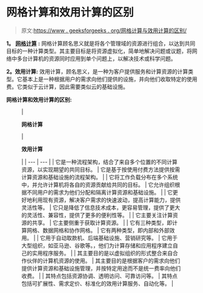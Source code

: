 # 网格计算和效用计算的区别

> 原文:[https://www . geeksforgeeks . org/网格计算与效用计算的区别/](https://www.geeksforgeeks.org/difference-between-grid-computing-and-utility-computing/)

**1。** [**网格计算**](https://www.geeksforgeeks.org/grid-computing/) **:**
网格计算顾名思义就是将各个管理域的资源进行组合，以达到共同目标的一种计算类型。其主要目标是将资源虚拟化，简单地解决问题或议题，将网络中多台计算机的资源同时应用到单个问题上，以解决技术或科学问题。

**2。效用计算:**
效用计算，顾名思义，是一种为客户提供服务和计算资源的计算类型。它基本上是一种根据用户的需求向他们提供的设施，并向他们收取特定的使用费。它类似于云计算，因此需要类似云的基础设施。

**网格计算和效用计算的区别:**

<figure class="table">

| 

**网格计算**

 | 

**效用计算**

 |
| --- | --- |
| 它是一种流程架构，结合了来自多个位置的不同计算资源，以实现期望的共同目标。 | 它是基于按使用付费方法提供按需计算资源和基础设施的流程架构。 |
| 它将工作负载分布在多个系统中，并允许计算机将各自的资源贡献给共同的目标。 | 它允许组织根据不同用户的需求为他们分配和隔离计算资源和基础设施。 |
| 它更好地利用现有资源，解决客户需求的快速波动，提高计算能力，提供灵活性等。 | 它只是降低了信息技术成本，更容易管理，提供了更大的灵活性、兼容性，提供了更多的便利性等。 |
| 它主要关注计算资源的共享。 | 它主要侧重于获取计算资源。 |
| 它有三种类型，即计算网格、数据网格和协作网格。 | 它有两种类型，即内部和外部效用。 |
| 它用于自动取款机、后端基础设施、营销研究等。 | 它用于大型组织，如亚马逊、谷歌等。，他们为计算存储和应用程序建立自己的实用程序服务。 |
| 其主要目的是以虚拟组织的形式整合来自合作伙伴的计算机资源的使用。 | 其主要目的是根据客户的需求向他们提供计算资源和基础设施管理，并按特定用途而不是统一费率向他们收费。 |
| 其特点包括资源协调、透明访问、可靠访问等。 | 其特点包括可扩展性、需求定价、标准化的效用计算服务、自动化等。 |

</figure>